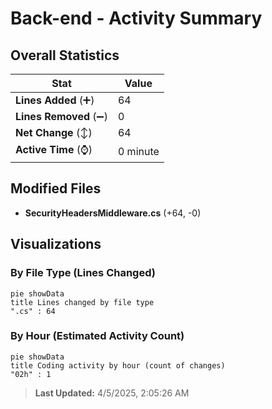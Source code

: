 # Back-end - Activity Summary 

## Overall Statistics

| Stat                   | Value                                                             |
| ---------------------- | ----------------------------------------------------------------- |
| **Lines Added** (➕)   | 64                                          |
| **Lines Removed** (➖) | 0                                        |
| **Net Change** (↕)    | 64                |
| **Active Time** (⌚)   | 0 minute |


## Modified Files
- **SecurityHeadersMiddleware.cs** (+64, -0)

## Visualizations

### By File Type (Lines Changed)

```mermaid
pie showData
title Lines changed by file type
".cs" : 64
```

### By Hour (Estimated Activity Count)

```mermaid
pie showData
title Coding activity by hour (count of changes)
"02h" : 1
```


> **Last Updated:** 4/5/2025, 2:05:26 AM